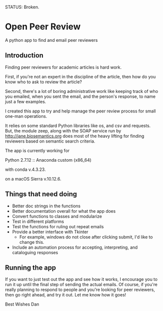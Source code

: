 STATUS:
Broken. 

# Open Peer Review
A python app to find and email peer reviewers

## Introduction
Finding peer reviewers for academic articles is hard work.

First, if you're not an expert in the discipline of the article, then how do you know who to ask to review the article?

Second, there's a lot of boring administrative work like keeping track of who you emailed, when you sent the email, and the person's response, to name just a few examples.

I created this app to try and help manage the peer review process for small one-man operations.

It relies on some standard Python libraries like os, and csv and requests. But, the module zeep, along with the SOAP service run by http://jane.biosemantics.org does most of the heavy lifting for finding reviewers based on semantic search criteria.

The app is currently working for

Python 2.7.12 :: Anaconda custom (x86_64)

with conda v.4.3.23.

on a macOS Sierra v.10.12.6.

## Things that need doing

* Better doc strings in the functions
* Better documentation overall for what the app does
* Convert functions to classes and modularize
* Test in different platforms
* Test the functions for ruling out repeat emails
* Provide a better interface with Tkinter
    * For example, windows do not close after clicking submit, I'd like to change this.
* Include an automation process for accepting, interpreting, and cataloguing responses

## Running the app
If you want to just test out the app and see how it works, I encourage you to run it up until the final step of sending the actual emails. Of course, if you're really planning to respond to people and you're looking for peer reviewers, then go right ahead, and try it out. Let me know how it goes!

Best Wishes
Dan 
